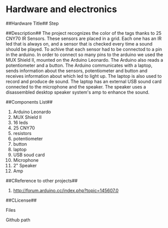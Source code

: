 Hardware and electronics
========================

##Hardware Title##
Step

##Description##
The project recognizes the color of the tags thanks to 25 CNY70 IR Sensors. These sensors are placed in a grid. Each one has an IR led that is always on, and a sensor that is checked every time a sound should be played. To achive that each sensor had to be connectod to a pin in the arduino. In order to connect so many pins to the arduino we used the MUX Shield II, mounted on the Arduino Leonardo. The Arduino also reads a potentiometer and a button. The Arduino communicates with a laptop, sends information about the sensors, potentiometer and button and receives information about which led to light up.
The laptop is also used to record and produce de sound. The laptop has an external USB sound card connected to the microphone and the speaker. The speaker uses a disassembled desktop speaker system's amp to enhance the sound.

##Components List##
1. Arduino Leonardo
2. MUX Shield II
3. 16 leds
4. 25 CNY70
5. resistors
6. potentiometer
7. button
8. laptop
9. USB soud card
10. Microphone
11. 2" Speaker
12. Amp


##CReference to other projects##

1. http://forum.arduino.cc/index.php?topic=145607.0

##CLicense##

Files

Github path

